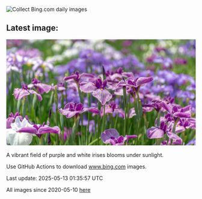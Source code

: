 ![Collect Bing.com daily images](https://github.com/counter2015/bing-daily-images/workflows/Collect%20Bing.com%20daily%20images/badge.svg)
## Latest image:
![](images/IrisGarden.jpg)

A vibrant field of purple and white irises blooms under sunlight.

Use GitHub Actions to download www.bing.com images.

Last update: 2025-05-13 01:35:57 UTC

All images since 2020-05-10 [here](https://github.com/counter2015/bing-daily-images/tree/master/images)
